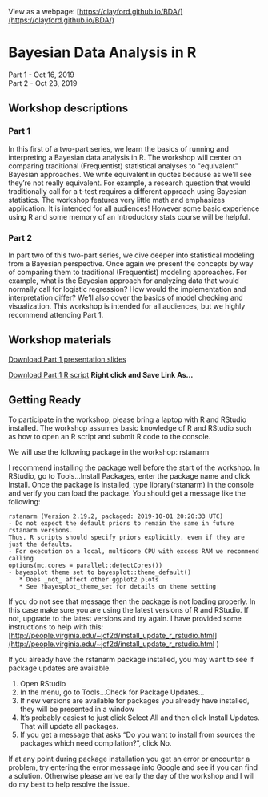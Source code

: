 View as a webpage: [https://clayford.github.io/BDA/](https://clayford.github.io/BDA/)

# Bayesian Data Analysis in R   
Part 1 - Oct 16, 2019   
Part 2 - Oct 23, 2019   

## Workshop descriptions

### Part 1

In this first of a two-part series, we learn the basics of running and interpreting a Bayesian data analysis in R. The workshop will center on comparing traditional (Frequentist) statistical analyses to "equivalent" Bayesian approaches. We write equivalent in quotes because as we'll see they’re not really equivalent. For example, a research question that would traditionally call for a t-test requires a different approach using Bayesian statistics. The workshop features very little math and emphasizes application. It is intended for all audiences! However some basic experience using R and some memory of an Introductory stats course will be helpful.

### Part 2

In part two of this two-part series, we dive deeper into statistical modeling from a Bayesian perspective. Once again we present the concepts by way of comparing them to traditional (Frequentist) modeling approaches. For example, what is the Bayesian approach for analyzing data that would normally call for logistic regression? How would the implementation and interpretation differ? We’ll also cover the basics of model checking and visualization. This workshop is intended for all audiences, but we highly recommend attending Part 1.

## Workshop materials

[Download Part 1 presentation slides](https://github.com/clayford/BDA/raw/master/bda_pres_part_1.pdf)

[Download Part 1 R script](https://github.com/clayford/BDA/raw/master/bda_part_1_script.R) **Right click and Save Link As...**

## Getting Ready

To participate in the workshop, please bring a laptop with R and RStudio installed. The workshop assumes basic knowledge of R and RStudio such as how to open an R script and submit R code to the console. 

We will use the following package in the workshop: rstanarm
 
I recommend installing the package well before the start of the workshop. In RStudio, go to Tools…Install Packages, enter the package name and click Install. Once the package is installed, type library(rstanarm) in the console and verify you can load the package. You should get a message like the following:

```
rstanarm (Version 2.19.2, packaged: 2019-10-01 20:20:33 UTC)
- Do not expect the default priors to remain the same in future rstanarm versions.
Thus, R scripts should specify priors explicitly, even if they are just the defaults.
- For execution on a local, multicore CPU with excess RAM we recommend calling
options(mc.cores = parallel::detectCores())
- bayesplot theme set to bayesplot::theme_default()
   * Does _not_ affect other ggplot2 plots
   * See ?bayesplot_theme_set for details on theme setting
```

If you do not see that message then the package is not loading properly. In this case make sure you are using the latest versions of R and RStudio. If not, upgrade to the latest versions and try again. I have provided some instructions to help with this: [http://people.virginia.edu/~jcf2d/install_update_r_rstudio.html](http://people.virginia.edu/~jcf2d/install_update_r_rstudio.html )

If you already have the rstanarm package installed, you may want to see if package updates are available. 

1.	Open RStudio
2.	In the menu, go to Tools…Check for Package Updates…
3.	If new versions are available for packages you already have installed, they will be presented in a window 
4.	It’s probably easiest to just click Select All and then click Install Updates. That will update all packages.
5.	If you get a message that asks “Do you want to install from sources the packages which need compilation?”, click No.

If at any point during package installation you get an error or encounter a problem, try entering the error message into Google and see if you can find a solution. Otherwise please arrive early the day of the workshop and I will do my best to help resolve the issue.  
 
